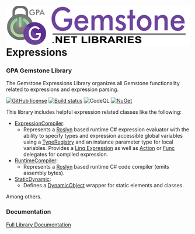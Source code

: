 <img align="right" src="img/gemstone-wide-600.png" alt="gemstone logo">

# Expressions
### GPA Gemstone Library

The Gemstone Expressions Library organizes all Gemstone functionality related to expressions and expression parsing.

[![GitHub license](https://img.shields.io/github/license/gemstone/expressions?color=4CC61E)](https://github.com/gemstone/expressions/blob/master/LICENSE)
[![Build status](https://ci.appveyor.com/api/projects/status/5p90y9pujit72lfl?svg=true)](https://ci.appveyor.com/project/ritchiecarroll/expressions)
![CodeQL](https://github.com/gemstone/expressions/workflows/CodeQL/badge.svg)
[![NuGet](https://buildstats.info/nuget/Gemstone.Expressions)](https://www.nuget.org/packages/Gemstone.Expressions#readme-body-tab)

This library includes helpful expression related classes like the following:

* [ExpressionCompiler](https://gemstone.github.io/expressions/help/html/T_Gemstone_Expressions_Evaluator_ExpressionCompiler.htm):
  * Represents a [Roslyn](https://github.com/dotnet/roslyn) based runtime C# expression evaluator with the ability to specify types and expression accessible global variables using a [TypeRegistry](https://gemstone.github.io/expressions/help/html/T_Gemstone_Expressions_Evaluator_TypeRegistry.htm) and an instance parameter type for local variables. Provides a [Linq Expression](https://gemstone.github.io/expressions/help/html/P_Gemstone_Expressions_Evaluator_ExpressionCompiler_2_CompiledExpression.htm) as well as [Action](https://gemstone.github.io/expressions/help/html/P_Gemstone_Expressions_Evaluator_ExpressionCompiler_2_CompiledAction.htm) or [Func](https://gemstone.github.io/expressions/help/html/P_Gemstone_Expressions_Evaluator_ExpressionCompiler_2_CompiledFunction.htm) delegates for compiled expression.
* [RuntimeCompiler](https://gemstone.github.io/expressions/help/html/T_Gemstone_Expressions_RuntimeCompiler.htm):
  * Represents a [Roslyn](https://github.com/dotnet/roslyn) based runtime C# code compiler (emits assembly bytes).
* [StaticDynamic](https://gemstone.github.io/expressions/help/html/T_Gemstone_Expressions_StaticDynamic.htm):
  * Defines a [DynamicObject](https://docs.microsoft.com/en-us/dotnet/api/system.dynamic.dynamicobject) wrapper for static elements and classes.

Among others.

### Documentation
[Full Library Documentation](https://gemstone.github.io/expressions/help)
